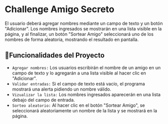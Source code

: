 # Challenge Amigo Secreto
El usuario deberá agregar nombres mediante un campo de texto y un botón "Adicionar". Los nombres ingresados se mostrarán en una lista visible en la página, y al finalizar, un botón "Sortear Amigo" seleccionará uno de los nombres de forma aleatoria, mostrando el resultado en pantalla.

## 🔨Funcionalidades del Proyecto
- `Agregar nombres:` Los usuarios escribirán el nombre de un amigo en un campo de texto y lo agregarán a una lista visible al hacer clic en "Adicionar".
- `Validar entradas:` Si el campo de texto está vacío, el programa mostrará una alerta pidiendo un nombre válido.
- `Vizualizar la lista:` Los nombres ingresados aparecerán en una lista debajo del campo de entrada.
- `Sorteo aleatorio:` Al hacer clic en el botón "Sortear Amigo", se seleccionará aleatoriamente un nombre de la lista y se mostrará en la página.
